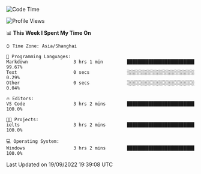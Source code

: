<!--START_SECTION:waka-->
![Code Time](http://img.shields.io/badge/Code%20Time-195%20hrs%2044%20mins-blue)

![Profile Views](http://img.shields.io/badge/Profile%20Views-0-blue)

📊 **This Week I Spent My Time On** 

```text
⌚︎ Time Zone: Asia/Shanghai

💬 Programming Languages: 
Markdown                 3 hrs 1 min         █████████████████████████   99.67% 
Text                     0 secs              ░░░░░░░░░░░░░░░░░░░░░░░░░   0.29% 
Other                    0 secs              ░░░░░░░░░░░░░░░░░░░░░░░░░   0.04%

🔥 Editors: 
VS Code                  3 hrs 2 mins        █████████████████████████   100.0%

🐱‍💻 Projects: 
ielts                    3 hrs 2 mins        █████████████████████████   100.0%

💻 Operating System: 
Windows                  3 hrs 2 mins        █████████████████████████   100.0%

```


 Last Updated on 19/09/2022 19:39:08 UTC
<!--END_SECTION:waka-->